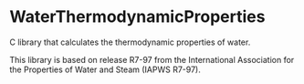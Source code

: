 # WaterThermodynamicProperties
C library that calculates the thermodynamic properties of water.

This library is based on release R7-97 from the International Association for the Properties of Water and Steam (IAPWS R7-97).
